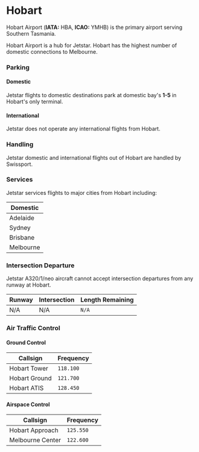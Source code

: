 # Hobart
Hobart Airport (**IATA:** HBA, **ICAO:** YMHB) is the primary airport serving Southern Tasmania.

Hobart Airport is a hub for Jetstar. Hobart has the highest number of domestic connections to Melbourne.

### Parking

#### Domestic
Jetstar flights to domestic destinations park at domestic bay's **1-5** in Hobart's only terminal.

#### International
Jetstar does not operate any international flights from Hobart.

### Handling
Jetstar domestic and international flights out of Hobart are handled by Swissport.

### Services
Jetstar services flights to major cities from Hobart including:

| Domestic |
| -------- |
| Adelaide |
| Sydney   |
| Brisbane |
| Melbourne |

### Intersection Departure
Jetstar A320/1/neo aircraft cannot accept intersection departures from any runway at Hobart.

| Runway | Intersection | Length Remaining |
| ------ | ------------ | ---------------- |
| N/A | N/A | `N/A` |

### Air Traffic Control

#### Ground Control
| Callsign | Frequency |
| -------- | --------- |
| Hobart Tower | `118.100` |
| Hobart Ground | `121.700` |
| Hobart ATIS | `128.450` |

#### Airspace Control
| Callsign | Frequency |
| -------- | --------- |
| Hobart Approach | `125.550` |
| Melbourne Center | `122.600` |